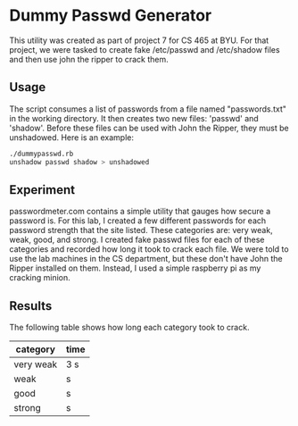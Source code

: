 # Dummy Passwd Generator
This utility was created as part of project 7 for CS 465 at BYU. For that project, we were tasked to create fake /etc/passwd and /etc/shadow files and then use john the ripper to crack them.

## Usage
The script consumes a list of passwords from a file named "passwords.txt" in the working directory. It then creates two new files: 'passwd' and 'shadow'. Before these files can be used with John the Ripper, they must be unshadowed. Here is an example:
```bash
./dummypasswd.rb
unshadow passwd shadow > unshadowed
```

## Experiment
passwordmeter.com contains a simple utility that gauges how secure a password is. For this lab, I created a few different passwords for each password strength that the site listed. These categories are: very weak, weak, good, and strong. I created fake passwd files for each of these categories and recorded how long it took to crack each file. We were told to use the lab machines in the CS department, but these don't have John the Ripper installed on them. Instead, I used a simple raspberry pi as my cracking minion.

## Results
The following table shows how long each category took to crack.

category  | time
--------- | ----
very weak | 3 s
weak      |   s
good      |   s
strong    |   s
